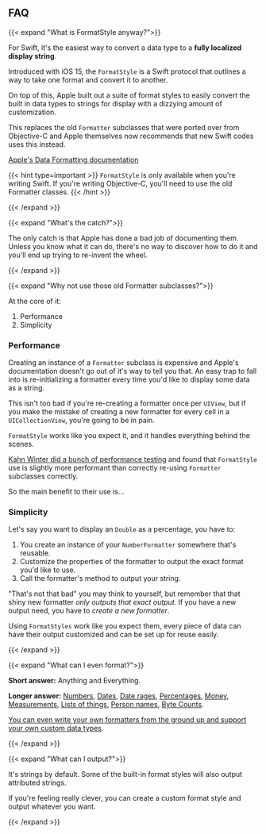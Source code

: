 ---
---
## FAQ

{{< expand "What is FormatStyle anyway?">}}

For Swift, it's the easiest way to convert a data type to a **fully localized display string**.

Introduced with iOS 15, the `FormatStyle` is a Swift protocol that outlines a way to take one format and convert it to another. 

On top of this, Apple built out a suite of format styles to easily convert the built in data types to strings for display with a dizzying amount of customization.

This replaces the old `Formatter` subclasses that were ported over from Objective-C and Apple themselves now recommends that new Swift codes uses this instead.

[Apple's Data Formatting documentation](https://developer.apple.com/documentation/foundation/data_formatting)

{{< hint type=important >}}
`FormatStyle` is only available when you're writing Swift. If you're writing Objective-C, you'll need to use the old Formatter classes.
{{< /hint >}}

{{< /expand >}}

{{< expand "What's the catch?">}}

The only catch is that Apple has done a bad job of documenting them. Unless you know what it can do, there's no way to discover how to do it and you'll end up trying to re-invent the wheel.

{{< /expand >}}

{{< expand "Why not use those old Formatter subclasses?">}}

At the core of it:

1. Performance
2. Simplicity

### Performance

Creating an instance of a `Formatter` subclass is expensive and Apple's documentation doesn't go out of it's way to tell you that. An easy trap to fall into is re-initializing a formatter every time you'd like to display some data as a string.

This isn't too bad if you're re-creating a formatter once per `UIView`, but if you make the mistake of creating a new formatter for every cell in a `UICollectionView`, you're going to be in pain.

`FormatStyle` works like you expect it, and it handles everything behind the scenes.

[Kahn Winter did a bunch of performance testing](https://mobile.twitter.com/thecoolwinter/status/1525562833689247747?s=20&t=kSGBR5hYzEAJF6AacIbn0g) and found that `FormatStyle` use is slightly more performant than correctly re-using `Formatter` subclasses correctly. 

So the main benefit to their use is…

### Simplicity

Let's say you want to display an `Double` as a percentage, you have to:

1. You create an instance of your `NumberFormatter` somewhere that's reusable.
2. Customize the properties of the formatter to output the exact format you'd like to use.
3. Call the formatter's method to output your string.

"That's not that bad" you may think to yourself, but remember that that shiny new formatter _only outputs that exact output_. If you have a new output need, you have to _create a new formatter_.

Using `FormatStyles` work like you expect them, every piece of data can have their output customized and can be set up for reuse easily.

{{< /expand >}}

{{< expand "What can I even format?">}}

**Short answer:** Anything and Everything.

**Longer answer:** [Numbers](/#), [Dates](/#), [Date rages](/#), [Percentages](/#), [Money](/#), [Measurements](/#), [Lists of things](/#), [Person names](/#), [Byte Counts](/#).

[You can even write your own formatters from the ground up and support your own custom data types](/#).

{{< /expand >}}

{{< expand "What can I output?">}}

It's strings by default. Some of the built-in format styles will also output attributed strings.

If you're feeling really clever, you can create a custom format style and output whatever you want.

{{< /expand >}}
